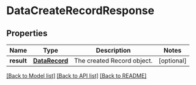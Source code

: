 # DataCreateRecordResponse

## Properties
Name | Type | Description | Notes
------------ | ------------- | ------------- | -------------
**result** | [**DataRecord**](DataRecord.md) | The created Record object. | [optional] 

[[Back to Model list]](../README.md#documentation-for-models) [[Back to API list]](../README.md#documentation-for-api-endpoints) [[Back to README]](../README.md)


